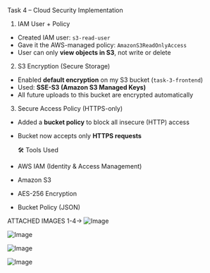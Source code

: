 Task 4 – Cloud Security Implementation
1. IAM User + Policy
- Created IAM user: `s3-read-user`
- Gave it the AWS-managed policy: `AmazonS3ReadOnlyAccess`
- User can only **view objects in S3**, not write or delete

  
 2. S3 Encryption (Secure Storage)
- Enabled **default encryption** on my S3 bucket (`task-3-frontend`)
- Used: **SSE-S3 (Amazon S3 Managed Keys)**
- All future uploads to this bucket are encrypted automatically

3. Secure Access Policy (HTTPS-only)
- Added a **bucket policy** to block all insecure (HTTP) access
- Bucket now accepts only **HTTPS requests**

  🛠️ Tools Used

- AWS IAM (Identity & Access Management)
- Amazon S3
- AES-256 Encryption
- Bucket Policy (JSON)

ATTACHED IMAGES 1-4->
![Image](https://github.com/user-attachments/assets/b4cd9656-d004-4daa-a3d7-d20bffebebfb)

![Image](https://github.com/user-attachments/assets/b41ab6f0-bb4d-4e1b-8dee-307ced767bcd)

![Image](https://github.com/user-attachments/assets/35f1d6cc-7b8b-440c-8645-c8da6ce58dba)

![Image](https://github.com/user-attachments/assets/a8020f69-7f9b-4b98-9ba6-640f61d6cc3d)
